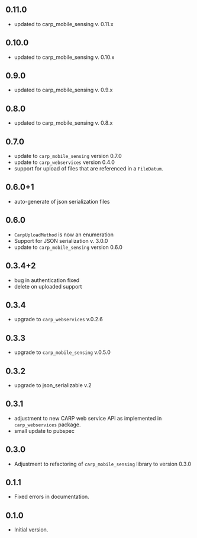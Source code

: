 ## 0.11.0
* updated to carp_mobile_sensing v. 0.11.x

## 0.10.0
* updated to carp_mobile_sensing v. 0.10.x

## 0.9.0
* updated to carp_mobile_sensing v. 0.9.x

## 0.8.0
* updated to carp_mobile_sensing v. 0.8.x

## 0.7.0
* update to `carp_mobile_sensing` version 0.7.0
* update to `carp_webservices` version 0.4.0
* support for upload of files that are referenced in a `FileDatum`.

## 0.6.0+1
* auto-generate of json serialization files

## 0.6.0
* `CarpUploadMethod` is now an enumeration
* Support for JSON serialization v. 3.0.0
* update to `carp_mobile_sensing` version 0.6.0

## 0.3.4+2
* bug in authentication fixed
* delete on uploaded support

## 0.3.4
* upgrade to `carp_webservices` v.0.2.6

## 0.3.3
* upgrade to `carp_mobile_sensing` v.0.5.0

## 0.3.2
* upgrade to json_serializable v.2

## 0.3.1
* adjustment to new CARP web service API as implemented in `carp_webservices` package.
* small update to pubspec

## 0.3.0
* Adjustment to refactoring of `carp_mobile_sensing` library to version 0.3.0

## 0.1.1
* Fixed errors in documentation.

## 0.1.0
* Initial version.
